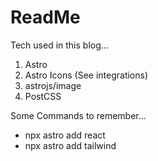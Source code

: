 # ReadMe

Tech used in this blog...

1. Astro
2. Astro Icons (See integrations)
3. astrojs/image
4. PostCSS

Some Commands to remember...
- npx astro add react
- npx astro add tailwind
